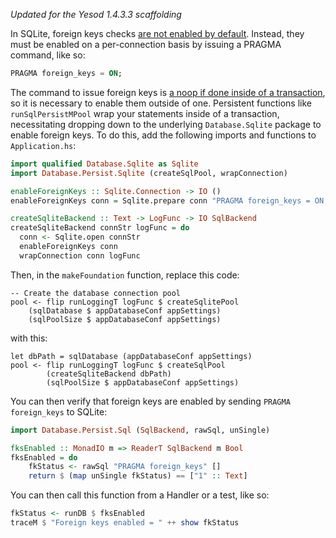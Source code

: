 *Updated for the Yesod 1.4.3.3 scaffolding*

In SQLite, foreign keys checks [are not enabled by default](https://www.sqlite.org/foreignkeys.html#fk_enable). Instead, they must be enabled on a per-connection basis by issuing a PRAGMA command, like so:

```sql
PRAGMA foreign_keys = ON;
```

The command to issue foreign keys is [a noop if done inside of a transaction](https://www.sqlite.org/foreignkeys.html#fk_enable), so it is necessary to enable them outside of one. Persistent functions like `runSqlPersistMPool` wrap your statements inside of a transaction, necessitating dropping down to the underlying `Database.Sqlite` package to enable foreign keys. To do this, add the following imports and functions to `Application.hs`:

```haskell
import qualified Database.Sqlite as Sqlite
import Database.Persist.Sqlite (createSqlPool, wrapConnection)

enableForeignKeys :: Sqlite.Connection -> IO ()
enableForeignKeys conn = Sqlite.prepare conn "PRAGMA foreign_keys = ON;" >>= void . Sqlite.step

createSqliteBackend :: Text -> LogFunc -> IO SqlBackend
createSqliteBackend connStr logFunc = do
  conn <- Sqlite.open connStr
  enableForeignKeys conn
  wrapConnection conn logFunc

```

Then, in the `makeFoundation` function, replace this code:
```
-- Create the database connection pool
pool <- flip runLoggingT logFunc $ createSqlitePool
    (sqlDatabase $ appDatabaseConf appSettings)
    (sqlPoolSize $ appDatabaseConf appSettings)
```

with this:

```
let dbPath = sqlDatabase (appDatabaseConf appSettings)
pool <- flip runLoggingT logFunc $ createSqlPool
        (createSqliteBackend dbPath)
        (sqlPoolSize $ appDatabaseConf appSettings)
```

You can then verify that foreign keys are enabled by sending `PRAGMA foreign_keys` to SQLite:

```haskell
import Database.Persist.Sql (SqlBackend, rawSql, unSingle)

fksEnabled :: MonadIO m => ReaderT SqlBackend m Bool
fksEnabled = do
    fkStatus <- rawSql "PRAGMA foreign_keys" []
    return $ (map unSingle fkStatus) == ["1" :: Text]
```

You can then call this function from a Handler or a test, like so:

```haskell
fkStatus <- runDB $ fksEnabled
traceM $ "Foreign keys enabled = " ++ show fkStatus
```
